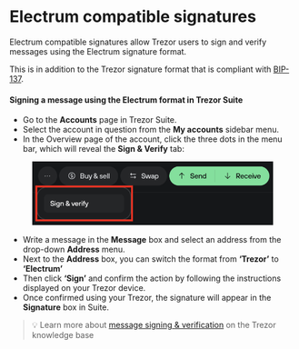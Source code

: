 # Electrum compatible signatures

Electrum compatible signatures allow Trezor users to sign and verify messages using the Electrum signature format.

This is in addition to the Trezor signature format that is compliant with [BIP-137](https://github.com/bitcoin/bips/blob/master/bip-0137.mediawiki).

#### Signing a message using the Electrum format in Trezor Suite

* Go to the **Accounts** page in Trezor Suite.
* Select the account in question from the **My accounts** sidebar menu.
* In the Overview page of the account, click the three dots in the menu bar, which will reveal the **Sign & Verify** tab:

<figure><img src="../../../.gitbook/assets/Sign_Verify-HL.webp" alt=""><figcaption></figcaption></figure>

* Write a message in the **Message** box and select an address from the drop-down **Address** menu.
* Next to the **Address** box, you can switch the format from **‘Trezor’** to **‘Electrum’**
* Then click **‘Sign’** and confirm the action by following the instructions displayed on your Trezor device.
* Once confirmed using your Trezor, the signature will appear in the **Signature** box in Suite.

> 💡 Learn more about [message signing & verification](https://trezor.io/guides/trezor-suite/trezor-suite-desktop/sign-and-verify-messages-trezor-suite) on the Trezor knowledge base
